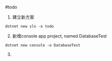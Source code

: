 #todo

1. 建立新方案
```dotnetcli
dotnet new sln -o todo
```

2. 新增console app project, named DatabaseTest
```dotnetcli
dotnet new console -o DatabaseTest
```

3. 